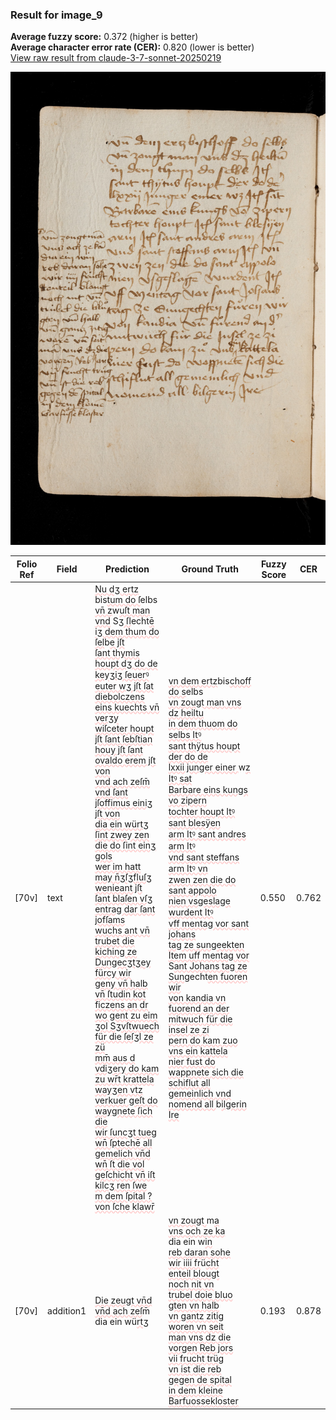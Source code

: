 ### Result for image_9
**Average fuzzy score:** 0.372 (higher is better)<br>**Average character error rate (CER):** 0.820 (lower is better)<br>[View raw result from claude-3-7-sonnet-20250219](https://github.com/RISE-UNIBAS/humanities_data_benchmark/blob/main/results/2025-10-24/T0274/request_T0274_image_9.json)

<img src="https://github.com/RISE-UNIBAS/humanities_data_benchmark/blob/main/benchmarks/medieval_manuscripts/images/image_9.jpg?raw=true" alt="image_9" width="800px">

<style>
.diff { text-decoration: underline; text-decoration-color: #ffcccc; text-decoration-style: wavy; }
</style>

| Folio Ref | Field | Prediction | Ground Truth | Fuzzy Score | CER |
|-----------|-------|------------|--------------|-------------|-----|
| [70v] | text | <span class="diff">Nu dʒ ertz </span>bis<span class="diff">tum do ſ</span>elbs<br><span class="diff">vn̄ z</span>w<span class="diff">uſt man vnd</span> S<span class="diff">ʒ ſl</span>echt<span class="diff">ē<br>iʒ dem thum do ſel</span>b<span class="diff">e jſt<br>ſant thymis houpt dʒ do de<br>keyʒiʒ ſeuerꝰ euter wʒ jſt ſat<br>diebolczens eins kuechts vn̄ verʒy<br>wiſceter houpt jſt ſant ſebſtian<br>houy jſt ſant ovaldo erem jſt von<br>vnd ach zeſm̄ vnd ſant jſoffimus einiʒ jſt von<br>dia ein würtʒ ſint zwey zen die do ſint einʒ gols<br>wer im hatt may n̄ʒſʒfluſʒ wenieant jſt<br>ſant blaſen vſʒ entrag dar ſant jofſams<br>wuchs ant vn̄ trubet die kiching ze Dungecʒtʒey fürcy wir<br>geny vn̄ halb vn̄ ſtudin kot ficzens an dr<br>wo gent zu eim ʒol Sʒvſtwuech für die ſeſʒl ze zü<br>mm̄ aus d vdiʒery do kam zu wr̄t krattela<br>wayʒen vtz verkuer geſt do waygnete ſich die<br>wir ſuncʒt tueg wn̄ ſptechē all gemelich vn̄d<br>wn̄ ſt die vol geſchicht vn̄ iſt kilcʒ ren ſwe<br>m dem ſpital ?<br>von ſche klawr̄</span> | <span class="diff">vn dem ertz</span>bis<span class="diff">choff do s</span>elbs<br><span class="diff"> vn zougt man vns dz heiltu<br> in dem thuom do selbs Itꝰ<br> sant thÿtus houpt der do de<br> lxxii junger einer </span>w<span class="diff">z Itꝰ sat<br> Barbare eins kungs vo zipern<br> tochter houpt Itꝰ sant blesÿen<br> arm Itꝰ sant andres arm Itꝰ<br> vnd sant steffans arm Itꝰ vn<br> zwen zen die do sant appolo<br> nien vsgeslage wurdent Itꝰ<br> vff mentag vor sant johans<br> tag ze sungeekten Item uff mentag vor</span> S<span class="diff">ant Johans tag ze Sung</span>echt<span class="diff">en fuoren wir<br> von kandia vn fuorend an der<br> mitwuch für die insel ze zi<br> pern do kam zuo vns ein kattela<br> nier fust do wappnete sich die<br> schiflut all gemeinlich vnd<br> nomend all </span>b<span class="diff">ilgerin Ire</span> | 0.550 | 0.762 |
| [70v] | addition1 | <span class="diff">Die zeugt vn̄d<br>vn̄d ach zeſ</span>m<span class="diff">̄<br></span>dia ein wü<span class="diff">rtʒ</span> | <span class="diff">vn zougt </span>m<span class="diff">a<br> vns och ze ka<br> </span>dia ein w<span class="diff">in<br> reb daran sohe<br> wir iiii fr</span>ü<span class="diff">cht<br> enteil blougt<br> noch nit vn<br> trubel doie bluo<br> gten vn halb<br> vn gantz zitig<br> woren vn seit<br> man vns dz die<br> vorgen Reb jors<br> vii frucht trüg<br> vn ist die reb<br> gegen de spital<br> in dem kleine<br> Barfuossekloster</span> | 0.193 | 0.878 |
